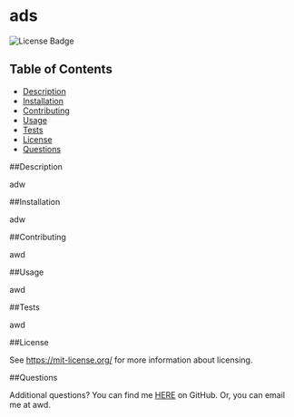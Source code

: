 # ads

![License Badge](https://shields.io/badge/license-MIT-green)

## Table of Contents

- [Description](#Description)
- [Installation](#Installation)
- [Contributing](#Contributing)
- [Usage](#Usage)
- [Tests](#Tests)
- [License](#License)
- [Questions](#Questions)

##Description

adw

##Installation

adw

##Contributing

awd

##Usage

awd

##Tests

awd

##License

See https://mit-license.org/ for more information about licensing.


##Questions

Additional questions?
You can find me [HERE](https://github.com/dawd) on GitHub.
Or, you can email me at awd.

